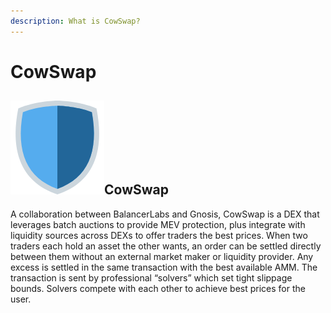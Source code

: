 ```yaml
---
description: What is CowSwap?
---
```


# CowSwap

## ![](../../.gitbook/assets/image%20%283%29.png)CowSwap

A collaboration between BalancerLabs and Gnosis, CowSwap is a DEX that leverages batch auctions to provide MEV protection, plus integrate with liquidity sources across DEXs to offer traders the best prices. When two traders each hold an asset the other wants, an order can be settled directly between them without an external market maker or liquidity provider. Any excess is settled in the same transaction with the best available AMM. The transaction is sent by professional “solvers” which set tight slippage bounds. Solvers compete with each other to achieve best prices for the user.

